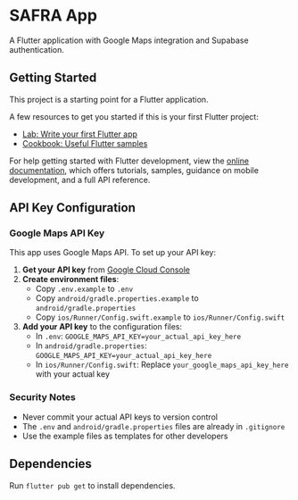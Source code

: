 # SAFRA App

A Flutter application with Google Maps integration and Supabase authentication.

## Getting Started

This project is a starting point for a Flutter application.

A few resources to get you started if this is your first Flutter project:

- [Lab: Write your first Flutter app](https://docs.flutter.dev/get-started/codelab)
- [Cookbook: Useful Flutter samples](https://docs.flutter.dev/cookbook)

For help getting started with Flutter development, view the
[online documentation](https://docs.flutter.dev/), which offers tutorials,
samples, guidance on mobile development, and a full API reference.

## API Key Configuration

### Google Maps API Key

This app uses Google Maps API. To set up your API key:

1. **Get your API key** from [Google Cloud Console](https://console.cloud.google.com/)
2. **Create environment files**:
   - Copy `.env.example` to `.env`
   - Copy `android/gradle.properties.example` to `android/gradle.properties`
   - Copy `ios/Runner/Config.swift.example` to `ios/Runner/Config.swift`
3. **Add your API key** to the configuration files:
   - In `.env`: `GOOGLE_MAPS_API_KEY=your_actual_api_key_here`
   - In `android/gradle.properties`: `GOOGLE_MAPS_API_KEY=your_actual_api_key_here`
   - In `ios/Runner/Config.swift`: Replace `your_google_maps_api_key_here` with your actual key

### Security Notes

- Never commit your actual API keys to version control
- The `.env` and `android/gradle.properties` files are already in `.gitignore`
- Use the example files as templates for other developers

## Dependencies

Run `flutter pub get` to install dependencies.
